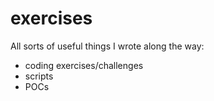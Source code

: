 # exercises

All sorts of useful things I wrote along the way:

- coding exercises/challenges
- scripts
- POCs
